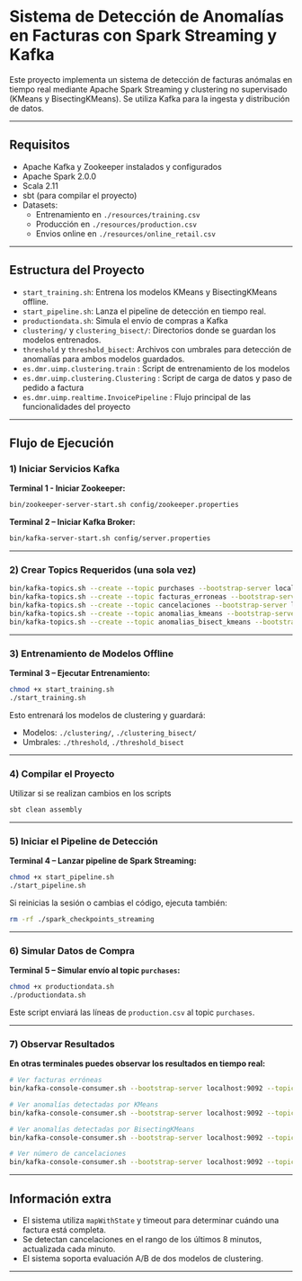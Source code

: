 
# Sistema de Detección de Anomalías en Facturas con Spark Streaming y Kafka

Este proyecto implementa un sistema de detección de facturas anómalas en tiempo real mediante Apache Spark Streaming y clustering no supervisado (KMeans y BisectingKMeans). Se utiliza Kafka para la ingesta y distribución de datos.

---

## Requisitos

- Apache Kafka y Zookeeper instalados y configurados
- Apache Spark 2.0.0
- Scala 2.11
- sbt (para compilar el proyecto)
- Datasets:
    - Entrenamiento en `./resources/training.csv`
    - Producción en `./resources/production.csv`
    - Envios online en `./resources/online_retail.csv`
---

## Estructura del Proyecto

- `start_training.sh`: Entrena los modelos KMeans y BisectingKMeans offline.
- `start_pipeline.sh`: Lanza el pipeline de detección en tiempo real.
- `productiondata.sh`: Simula el envío de compras a Kafka 
- `clustering/` y `clustering_bisect/`: Directorios donde se guardan los modelos entrenados.
- `threshold` y `threshold_bisect`: Archivos con umbrales para detección de anomalías para ambos modelos guardados.
- `es.dmr.uimp.clustering.train` : Script de entrenamiento de los modelos
- `es.dmr.uimp.clustering.Clustering` : Script de carga de datos y paso de pedido a factura
- `es.dmr.uimp.realtime.InvoicePipeline` : Flujo principal de las funcionalidades del proyecto
---

## Flujo de Ejecución

### 1️) Iniciar Servicios Kafka

**Terminal 1 - Iniciar Zookeeper:**
```bash
bin/zookeeper-server-start.sh config/zookeeper.properties
```

**Terminal 2 – Iniciar Kafka Broker:**
```bash
bin/kafka-server-start.sh config/server.properties
```

---

### 2️) Crear Topics Requeridos (una sola vez)

```bash
bin/kafka-topics.sh --create --topic purchases --bootstrap-server localhost:9092 --partitions 1 --replication-factor 1
bin/kafka-topics.sh --create --topic facturas_erroneas --bootstrap-server localhost:9092 --partitions 1 --replication-factor 1
bin/kafka-topics.sh --create --topic cancelaciones --bootstrap-server localhost:9092 --partitions 1 --replication-factor 1
bin/kafka-topics.sh --create --topic anomalias_kmeans --bootstrap-server localhost:9092 --partitions 1 --replication-factor 1
bin/kafka-topics.sh --create --topic anomalias_bisect_kmeans --bootstrap-server localhost:9092 --partitions 1 --replication-factor 1
```

---

### 3️) Entrenamiento de Modelos Offline

**Terminal 3 – Ejecutar Entrenamiento:**
```bash
chmod +x start_training.sh
./start_training.sh
```

Esto entrenará los modelos de clustering y guardará:
- Modelos: `./clustering/`, `./clustering_bisect/`
- Umbrales: `./threshold`, `./threshold_bisect`

---

### 4️) Compilar el Proyecto 

Utilizar si se realizan cambios en los scripts

```bash
sbt clean assembly
```

---

### 5️) Iniciar el Pipeline de Detección

**Terminal 4 – Lanzar pipeline de Spark Streaming:**
```bash
chmod +x start_pipeline.sh
./start_pipeline.sh
```

Si reinicias la sesión o cambias el código, ejecuta también:
```bash
rm -rf ./spark_checkpoints_streaming
```

---

### 6️) Simular Datos de Compra

**Terminal 5 – Simular envío al topic `purchases`:**
```bash
chmod +x productiondata.sh
./productiondata.sh
```

Este script enviará las líneas de `production.csv` al topic `purchases`.

---

### 7️) Observar Resultados

**En otras terminales puedes observar los resultados en tiempo real:**

```bash
# Ver facturas erróneas
bin/kafka-console-consumer.sh --bootstrap-server localhost:9092 --topic facturas_erroneas --from-beginning

# Ver anomalías detectadas por KMeans
bin/kafka-console-consumer.sh --bootstrap-server localhost:9092 --topic anomalias_kmeans --from-beginning

# Ver anomalías detectadas por BisectingKMeans
bin/kafka-console-consumer.sh --bootstrap-server localhost:9092 --topic anomalias_bisect_kmeans --from-beginning

# Ver número de cancelaciones
bin/kafka-console-consumer.sh --bootstrap-server localhost:9092 --topic cancelaciones --from-beginning
```

---

## Información extra

- El sistema utiliza `mapWithState` y timeout para determinar cuándo una factura está completa.
- Se detectan cancelaciones en el rango de los últimos 8 minutos, actualizada cada minuto.
- El sistema soporta evaluación A/B de dos modelos de clustering.

---

